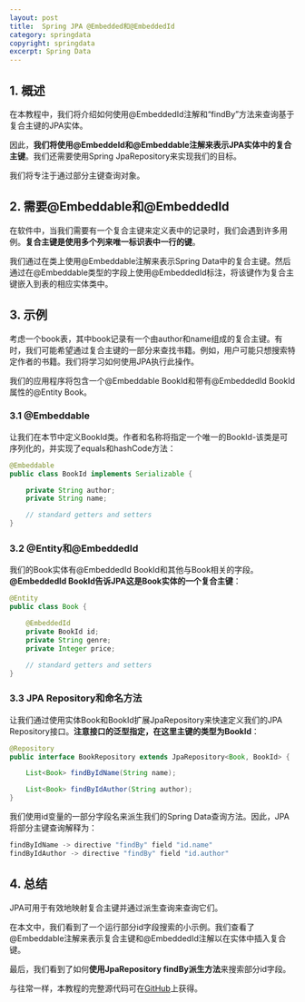```yaml
---
layout: post
title:  Spring JPA @Embedded和@EmbeddedId
category: springdata
copyright: springdata
excerpt: Spring Data
---
```


## 1. 概述

在本教程中，我们将介绍如何使用@EmbeddedId注解和“findBy”方法来查询基于复合主键的JPA实体。

因此，**我们将使用@EmbeddeId和@Embeddable注解来表示JPA实体中的复合主键**。我们还需要使用Spring JpaRepository来实现我们的目标。

我们将专注于通过部分主键查询对象。

## 2. 需要@Embeddable和@EmbeddedId

在软件中，当我们需要有一个复合主键来定义表中的记录时，我们会遇到许多用例。**复合主键是使用多个列来唯一标识表中一行的键**。

我们通过在类上使用@Embeddable注解来表示Spring Data中的复合主键。然后通过在@Embeddable类型的字段上使用@EmbeddedId标注，将该键作为复合主键嵌入到表的相应实体类中。

## 3. 示例

考虑一个book表，其中book记录有一个由author和name组成的复合主键。有时，我们可能希望通过复合主键的一部分来查找书籍。例如，用户可能只想搜索特定作者的书籍。我们将学习如何使用JPA执行此操作。

我们的应用程序将包含一个@Embeddable BookId和带有@EmbeddedId BookId属性的@Entity Book。

### 3.1 @Embeddable

让我们在本节中定义BookId类。作者和名称将指定一个唯一的BookId-该类是可序列化的，并实现了equals和hashCode方法：

```java
@Embeddable
public class BookId implements Serializable {

    private String author;
    private String name;

    // standard getters and setters
}
```

### 3.2 @Entity和@EmbeddedId

我们的Book实体有@EmbeddedId BookId和其他与Book相关的字段。**@EmbeddedId BookId告诉JPA这是Book实体的一个复合主键**：

```java
@Entity
public class Book {

    @EmbeddedId
    private BookId id;
    private String genre;
    private Integer price;

    // standard getters and setters
}
```

### 3.3 JPA Repository和命名方法

让我们通过使用实体Book和BookId扩展JpaRepository来快速定义我们的JPA Repository接口。**注意接口的泛型指定，在这里主键的类型为BookId**：

```java
@Repository
public interface BookRepository extends JpaRepository<Book, BookId> {

    List<Book> findByIdName(String name);

    List<Book> findByIdAuthor(String author);
}
```

我们使用id变量的一部分字段名来派生我们的Spring Data查询方法。因此，JPA将部分主键查询解释为：

```java
findByIdName -> directive "findBy" field "id.name"
findByIdAuthor -> directive "findBy" field "id.author"
```

## 4. 总结

JPA可用于有效地映射复合主键并通过派生查询来查询它们。

在本文中，我们看到了一个运行部分id字段搜索的小示例。我们查看了@Embeddable注解来表示复合主键和@EmbeddedId注解以在实体中插入复合键。

最后，我们看到了如何**使用JpaRepository findBy派生方法**来搜索部分id字段。

与往常一样，本教程的完整源代码可在[GitHub](https://github.com/tuyucheng7/taketoday-tutorial4j/tree/master/spring-data-modules)上获得。